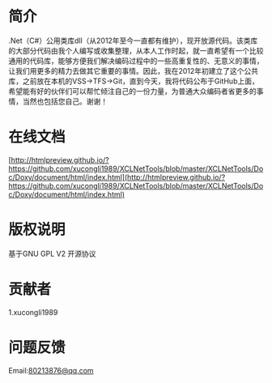 # 简介

.Net（C#）公用类库dll（从2012年至今一直都有维护），现开放源代码。该类库的大部分代码由我个人编写或收集整理，从本人工作时起，就一直希望有一个比较通用的代码库，能够方便我们解决编码过程中的一些高重复性的、无意义的事情，让我们用更多的精力去做其它重要的事情。因此，我在2012年初建立了这个公共库，之前放在本机的VSS->TFS->Git，直到今天，我将代码公布于GitHub上面，希望能有好的伙伴们可以帮忙倾注自己的一份力量，为普通大众编码者省更多的事情，当然也包括您自己。谢谢！

# 在线文档

[http://htmlpreview.github.io/?https://github.com/xucongli1989/XCLNetTools/blob/master/XCLNetTools/Doc/Doxy/document/html/index.html](http://htmlpreview.github.io/?https://github.com/xucongli1989/XCLNetTools/blob/master/XCLNetTools/Doc/Doxy/document/html/index.html)

# 版权说明

基于GNU GPL V2 开源协议

# 贡献者

1.xucongli1989

# 问题反馈

Email:80213876@qq.com
